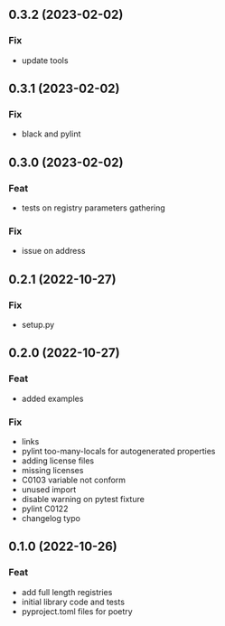 ## 0.3.2 (2023-02-02)

### Fix

- update tools

## 0.3.1 (2023-02-02)

### Fix

- black and pylint

## 0.3.0 (2023-02-02)

### Feat

- tests on registry parameters gathering

### Fix

- issue on address

## 0.2.1 (2022-10-27)

### Fix

- setup.py

## 0.2.0 (2022-10-27)

### Feat

- added examples

### Fix

- links
- pylint too-many-locals for autogenerated properties
- adding license files
- missing licenses
- C0103 variable not conform
- unused import
- disable warning on pytest fixture
- pylint C0122
- changelog typo

## 0.1.0 (2022-10-26)

### Feat

- add full length registries
- initial library code and tests
- pyproject.toml files for poetry
